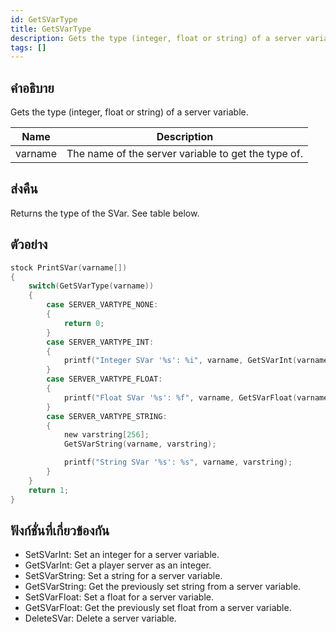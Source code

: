 ```yaml
---
id: GetSVarType
title: GetSVarType
description: Gets the type (integer, float or string) of a server variable.
tags: []
---
```


## คำอธิบาย

Gets the type (integer, float or string) of a server variable.


| Name | Description |
|------|-------------|
|varname | The name of the server variable to get the type of.|


## ส่งคืน

Returns the type of the SVar. See table below.


## ตัวอย่าง


```c
stock PrintSVar(varname[])
{
    switch(GetSVarType(varname))
    {
        case SERVER_VARTYPE_NONE:
        {
            return 0;
        }
        case SERVER_VARTYPE_INT:
        {
            printf("Integer SVar '%s': %i", varname, GetSVarInt(varname));
        }
        case SERVER_VARTYPE_FLOAT:
        {
            printf("Float SVar '%s': %f", varname, GetSVarFloat(varname));
        }
        case SERVER_VARTYPE_STRING:
        {
            new varstring[256];
            GetSVarString(varname, varstring);

            printf("String SVar '%s': %s", varname, varstring);
        }
    }
    return 1;
}
```


## ฟังก์ชั่นที่เกี่ยวข้องกัน


-  SetSVarInt: Set an integer for a server variable.
-  GetSVarInt: Get a player server as an integer.
-  SetSVarString: Set a string for a server variable.
-  GetSVarString: Get the previously set string from a server variable.
-  SetSVarFloat: Set a float for a server variable.
-  GetSVarFloat: Get the previously set float from a server variable.
-  DeleteSVar: Delete a server variable.